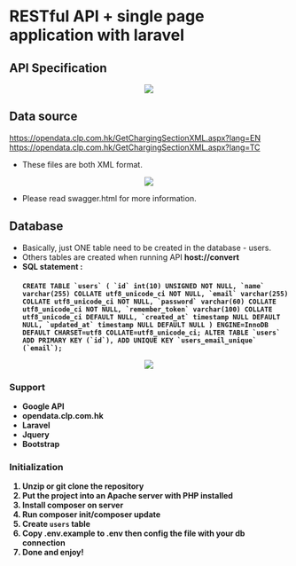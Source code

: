 # RESTful API + single page application with laravel

## API Specification 
<p align="center">
  <img src="https://i.ibb.co/wKtKr5C/screencapture-localhost-laravel-restful-swagger-html-2019-04-30-01-19-09.png">
</p>

## Data source
https://opendata.clp.com.hk/GetChargingSectionXML.aspx?lang=EN
https://opendata.clp.com.hk/GetChargingSectionXML.aspx?lang=TC
* These files are both XML format.

<p align="center">
    <img src="https://i.ibb.co/X73Fch0/1234.png">
</p>

* Please read swagger.html for more information.

## Database
* Basically, just ONE table need to be created in the database - users. 
* Others tables are created when running API <b>host://convert<b>
* SQL statement : <br><br>
``CREATE TABLE `users` (
                      `id` int(10) UNSIGNED NOT NULL,
                      `name` varchar(255) COLLATE utf8_unicode_ci NOT NULL,
                      `email` varchar(255) COLLATE utf8_unicode_ci NOT NULL,
                      `password` varchar(60) COLLATE utf8_unicode_ci NOT NULL,
                      `remember_token` varchar(100) COLLATE utf8_unicode_ci DEFAULT NULL,
                      `created_at` timestamp NULL DEFAULT NULL,
                      `updated_at` timestamp NULL DEFAULT NULL
                    ) ENGINE=InnoDB DEFAULT CHARSET=utf8 COLLATE=utf8_unicode_ci;
                    ALTER TABLE `users`
                      ADD PRIMARY KEY (`id`),
                      ADD UNIQUE KEY `users_email_unique` (`email`);
                    ``

<p align="center">
  <img src="https://i.ibb.co/0sf96gz/db.jpg">
</p>

### Support
* Google API
* opendata.clp.com.hk
* Laravel
* Jquery
* Bootstrap


### Initialization
1. Unzip or git clone the repository
2. Put the project into an Apache server with PHP installed
3. Install composer on server
4. Run composer init/composer update
5. Create `users` table
6. Copy .env.example to .env then config the file with your db connection
7. Done and enjoy!